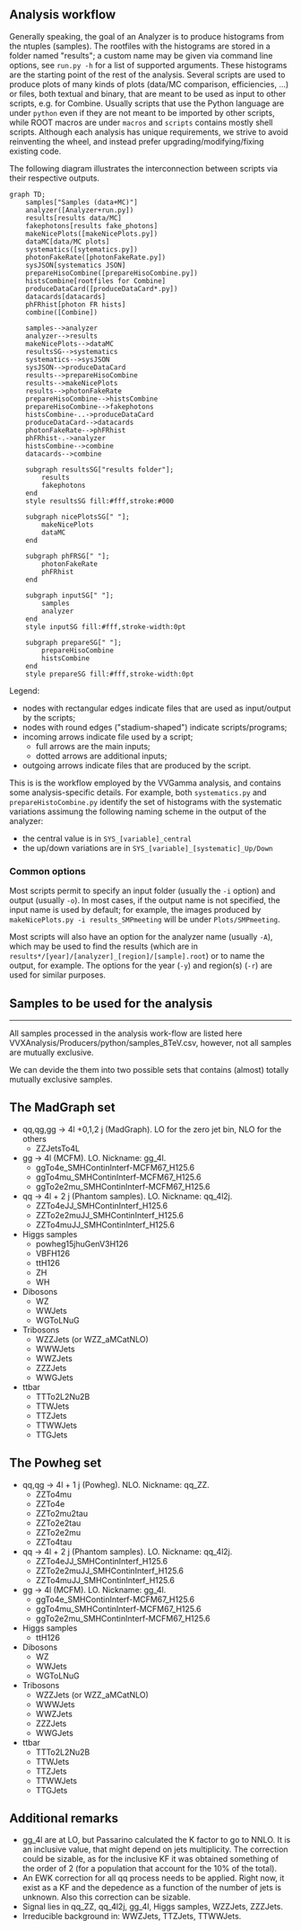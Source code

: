 ## Analysis workflow
Generally speaking, the goal of an Analyzer is to produce histograms from the ntuples (samples).
The rootfiles with the histograms are stored in a folder named "results"; a custom name may be given via command line options, see `run.py -h` for a list of supported arguments.
These histograms are the starting point of the rest of the analysis.
Several scripts are used to produce plots of many kinds of plots (data/MC comparison, efficiencies, ...) 
or files, both textual and binary, that are meant to be used as input to other scripts, e.g. for Combine.
Usually scripts that use the Python language are under `python`
even if they are not meant to be imported by other scripts, 
while ROOT macros are under `macros`
and `scripts` contains mostly shell scripts.
Although each analysis has unique requirements, we strive to avoid reinventing the wheel, 
and instead prefer upgrading/modifying/fixing existing code.

The following diagram illustrates the interconnection between scripts via their respective outputs.

```mermaid
graph TD;
    samples["Samples (data+MC)"]
    analyzer([Analyzer+run.py])
    results[results data/MC]
    fakephotons[results fake_photons]
    makeNicePlots([makeNicePlots.py])
    dataMC[data/MC plots]
    systematics([sytematics.py])
    photonFakeRate([photonFakeRate.py])
    sysJSON[systematics JSON]
    prepareHisoCombine([prepareHisoCombine.py])
    histsCombine[rootfiles for Combine]
    produceDataCard([produceDataCard*.py])
    datacards[datacards]
    phFRhist[photon FR hists]
    combine([Combine])

    samples-->analyzer
    analyzer-->results
    makeNicePlots-->dataMC
    resultsSG-->systematics
    systematics-->sysJSON
    sysJSON-->produceDataCard
    results-->prepareHisoCombine
    results-->makeNicePlots
    results-->photonFakeRate
    prepareHisoCombine-->histsCombine
    prepareHisoCombine-->fakephotons
    histsCombine-..->produceDataCard
    produceDataCard-->datacards
    photonFakeRate-->phFRhist
    phFRhist-.->analyzer
    histsCombine-->combine
    datacards-->combine

    subgraph resultsSG["results folder"];
        results
        fakephotons
    end
    style resultsSG fill:#fff,stroke:#000

    subgraph nicePlotsSG[" "];
        makeNicePlots
        dataMC
    end

    subgraph phFRSG[" "];
        photonFakeRate
        phFRhist
    end

    subgraph inputSG[" "];
        samples
        analyzer
    end
    style inputSG fill:#fff,stroke-width:0pt

    subgraph prepareSG[" "];
        prepareHisoCombine
        histsCombine
    end
    style prepareSG fill:#fff,stroke-width:0pt
```
Legend:
- nodes with rectangular edges indicate files that are used as input/output by the scripts;
- nodes with round edges ("stadium-shaped") indicate scripts/programs;
- incoming arrows indicate file used by a script;
  - full arrows are the main inputs;
  - dotted arrows are additional inputs;
- outgoing arrows indicate files that are produced by the script.

This is is the workflow employed by the VVGamma analysis, and contains some analysis-specific details.
For example, both `systematics.py` and `prepareHistoCombine.py` identify the set of histograms with the systematic variations
assimung the following naming scheme in the output of the analyzer:
- the central value is in `SYS_[variable]_central`
- the up/down variations are in `SYS_[variable]_[systematic]_Up/Down`

### Common options
Most scripts permit to specify an input folder (usually the `-i` option) and output (usually `-o`).
In most cases, if the output name is not specified, the input name is used by default;
for example, the images produced by `makeNicePlots.py -i results_SMPmeeting` will be under `Plots/SMPmeeting`.

Most scripts will also have an option for the analyzer name (usually `-A`), which may be used 
to find the results (which are in `results*/[year]/[analyzer]_[region]/[sample].root`)
or to name the output, for example.
The options for the year (`-y`) and region(s) (`-r`) are used for similar purposes.

Samples to be used for the analysis
-----------------------------------------------
-----------------------------------------------

All samples processed in the analysis work-flow are listed here VVXAnalysis/Producers/python/samples_8TeV.csv, however, not all samples are mutually exclusive.

We can devide the them into two possible sets that contains (almost) totally mutually exclusive samples.


The MadGraph set
-----------------------------------------------

- qq,qg,gg -> 4l +0,1,2 j (MadGraph). LO for the zero jet bin, NLO for the others
   - ZZJetsTo4L 
- gg -> 4l (MCFM). LO. Nickname: gg_4l.
   - ggTo4e_SMHContinInterf-MCFM67_H125.6
   - ggTo4mu_SMHContinInterf-MCFM67_H125.6
   - ggTo2e2mu_SMHContinInterf-MCFM67_H125.6
- qq -> 4l + 2 j (Phantom samples). LO. Nickname: qq_4l2j.
   - ZZTo4eJJ_SMHContinInterf_H125.6
   - ZZTo2e2muJJ_SMHContinInterf_H125.6
   - ZZTo4muJJ_SMHContinInterf_H125.6
- Higgs samples
   - powheg15jhuGenV3H126
   - VBFH126
   - ttH126
   - ZH
   - WH
- Dibosons
   - WZ
   - WWJets
   - WGToLNuG
- Tribosons
   - WZZJets (or WZZ_aMCatNLO)
   - WWWJets
   - WWZJets
   - ZZZJets
   - WWGJets
- ttbar
   - TTTo2L2Nu2B
   - TTWJets
   - TTZJets
   - TTWWJets
   - TTGJets


The Powheg set
-----------------------------------------------

- qq,qg -> 4l + 1 j (Powheg). NLO. Nickname: qq_ZZ.
   - ZZTo4mu
   - ZZTo4e
   - ZZTo2mu2tau
   - ZZTo2e2tau
   - ZZTo2e2mu
   - ZZTo4tau
- qq -> 4l + 2 j (Phantom samples). LO. Nickname: qq_4l2j.
   - ZZTo4eJJ_SMHContinInterf_H125.6
   - ZZTo2e2muJJ_SMHContinInterf_H125.6
   - ZZTo4muJJ_SMHContinInterf_H125.6
- gg -> 4l (MCFM). LO. Nickname: gg_4l.
   - ggTo4e_SMHContinInterf-MCFM67_H125.6
   - ggTo4mu_SMHContinInterf-MCFM67_H125.6
   - ggTo2e2mu_SMHContinInterf-MCFM67_H125.6
- Higgs samples
   - ttH126
- Dibosons
   - WZ
   - WWJets
   - WGToLNuG
- Tribosons
   - WZZJets (or WZZ_aMCatNLO)
   - WWWJets
   - WWZJets
   - ZZZJets
   - WWGJets
- ttbar
   - TTTo2L2Nu2B
   - TTWJets
   - TTZJets
   - TTWWJets
   - TTGJets


Additional remarks
-----------------------------------------------

- gg_4l are at LO, but Passarino calculated the K factor to go to NNLO. It is an inclusive value, that might depend on jets multiplicity.
The correction could be sizable, as for the inclusive KF it was obtained something of the order of 2 (for a population that account for the 10% of the total).
- An EWK correction for all qq process needs to be applied. Right now, it exist as a KF and the depedence as a function of the number of jets is unknown. Also this correction can be sizable.
- Signal lies in qq_ZZ, qq_4l2j, gg_4l, Higgs samples, WZZJets, ZZZJets.
- Irreducible background in: WWZJets, TTZJets, TTWWJets.
